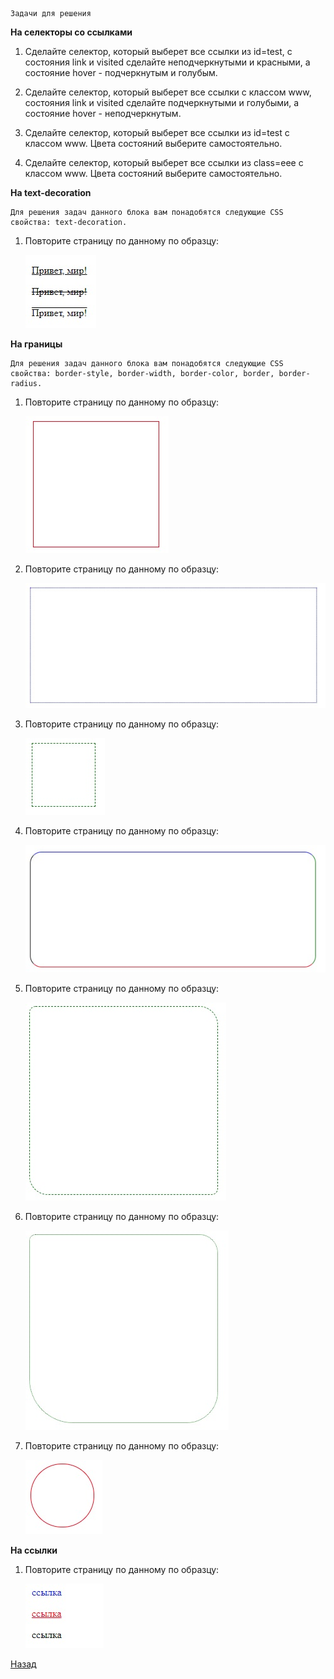    Задачи для решения

**На селекторы со ссылками**
 
1. Сделайте селектор, который выберет все ссылки из id=test, с состояния link и visited сделайте неподчеркнутыми и красными, а состояние hover - подчеркнутым и голубым.
   
2. Сделайте селектор, который выберет все ссылки с классом www, состояния link и visited сделайте подчеркнутыми и голубыми, а состояние hover - неподчеркнутым.
   
3. Сделайте селектор, который выберет все ссылки из id=test с классом www. Цвета состояний выберите самостоятельно.
   
4. Сделайте селектор, который выберет все ссылки из class=eee с классом www. Цвета состояний выберите самостоятельно.

**На text-decoration**

    Для решения задач данного блока вам понадобятся следующие CSS свойства: text-decoration.
    
1. Повторите страницу по данному по образцу:
    
   ![Привет, мир!](img/1.jpg)

**На границы**

    Для решения задач данного блока вам понадобятся следующие CSS свойства: border-style, border-width, border-color, border, border-radius.
    
1. Повторите страницу по данному по образцу:
    
   ![Повторите страницу по данному по образцу](img/2.jpg)
    
2. Повторите страницу по данному по образцу:
    
   ![Повторите страницу по данному по образцу](img/3.jpg)    
    
3. Повторите страницу по данному по образцу:
    
   ![Повторите страницу по данному по образцу](img/4.jpg)

4. Повторите страницу по данному по образцу:
    
   ![Повторите страницу по данному по образцу](img/5.jpg)

5. Повторите страницу по данному по образцу:
    
   ![Повторите страницу по данному по образцу](img/6.jpg)

6. Повторите страницу по данному по образцу:
    
   ![Повторите страницу по данному по образцу](img/7.jpg)

7. Повторите страницу по данному по образцу:
    
   ![Повторите страницу по данному по образцу](img/8.jpg)    

**На ссылки**
    
1. Повторите страницу по данному по образцу:
    
   ![ссылка](img/9.jpg)        

   
[Назад](https://github.com/KinShish/learning_task_1/tree/master/6)